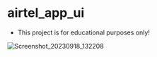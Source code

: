 # airtel_app_ui
- This project is for educational purposes only!

![Screenshot_20230918_132208](https://github.com/Cod3ddy/airtel_app_ui/assets/97362835/17222332-0028-4d24-82c1-2c58778006c2)

